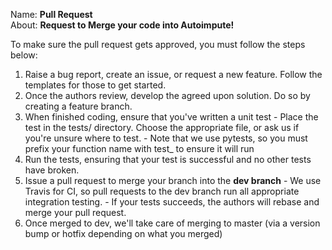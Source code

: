 Name: **Pull Request**  
About: **Request to Merge your code into Autoimpute!**   

To make sure the pull request gets approved, you must follow the steps below:

1. Raise a bug report, create an issue, or request a new feature. Follow the templates for those to get started.
2. Once the authors review, develop the agreed upon solution. Do so by creating a feature branch.
3. When finished coding, ensure that you've written a unit test
        - Place the test in the tests/ directory. Choose the appropriate file, or ask us if you're unsure where to test.
        - Note that we use pytests, so you must prefix your function name with test_ to ensure it will run
4. Run the tests, ensuring that your test is successful and no other tests have broken.
5. Issue a pull request to merge your branch into the **dev branch**
        - We use Travis for CI, so pull requests to the dev branch run all appropriate integration testing.
        - If your tests succeeds, the authors will rebase and merge your pull request.
6. Once merged to dev, we'll take care of merging to master (via a version bump or hotfix depending on what you merged)
